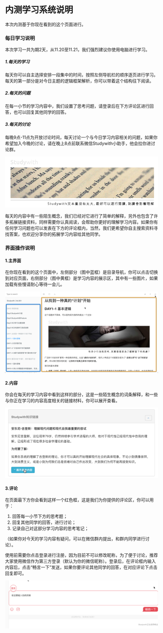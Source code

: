 # 内测学习系统说明

本次内测基于你现在看到的这个页面进行。

### 每日学习说明

本次学习一共为期2天，从11.20至11.21，我们强烈建议你使用电脑进行学习。

##### 1.每天的学习
每天你可以自主选择安排一段集中的时间，按照左侧导航栏的顺序逐页进行学习。每天的第一部分是对今日主题的逻辑框架解析，你可以带着这个结构往下阅读。

##### 2.每天的问题
在每一小节的学习内容中，我们设置了思考问题，请登录后在下方评论区进行回答，也可以回复其他同学的回答。

##### 3.每天的讨论
每晚9点-11点为开放讨论时间，每天讨论一个与今日学习内容相关的问题，如果你希望加入今晚的讨论，请在晚上8点前联系微信Studywith小助手，他会拉你进讨论群。

![](/assets/2.jpg)

每天的内容中有一些陌生概念，我们已经对它进行了简单的解释，另外也包含了许多拓展链接资料，同样需要你认真阅读，会帮助你更好的理解学习内容。如果你有任何学习问题也可以发表在下方的评论框内，当然，我们更希望你自主搜索资料寻找答案，也欢迎分享你的拓展学习内容给其他同学。

### 界面操作说明

#### 1.主界面

在你现在看到的这个页面中，左侧部分（图中蓝框）是目录导航，你可以点击切换到对应页面，右侧部分（图中黄框）是学习内容的展示区，其中有一些图片，如果加载有些慢请耐心等待一会儿。

![](/assets/zhujiemian.png)

#### 2.内容

你会在每天的学习内容中看到这样的部分，这是一些陌生概念的词条解释，和一些与你正在学习的内容高度相关的链接材料，你可以展开查看。

![](/assets/zhishilianjie.png)

#### 3.评论

在页面最下方你会看到这样一个红色框，这是我们为你提供的评论区，你可以用于：
1. 回答每一小节下方的思考题；
2. 回复其他同学的回答，进行讨论；
3. 记录自己对这部分学习内容的思考笔记；

（如果你对今天的学习内容有疑问，可以在微信群内提出，和群内同学进行讨论）。

使用前需要你点击登录进行注册，因为目前不可以修改昵称，为了便于讨论，推荐大家使用微信作为第三方登录（默认为你的微信昵称）。登录后，在评论框内输入内容后，点击“畅言一下”发送，如果你要评论其他同学的回答，在对应评论下点击回复即可。

![](/assets/commentjietu.png)
